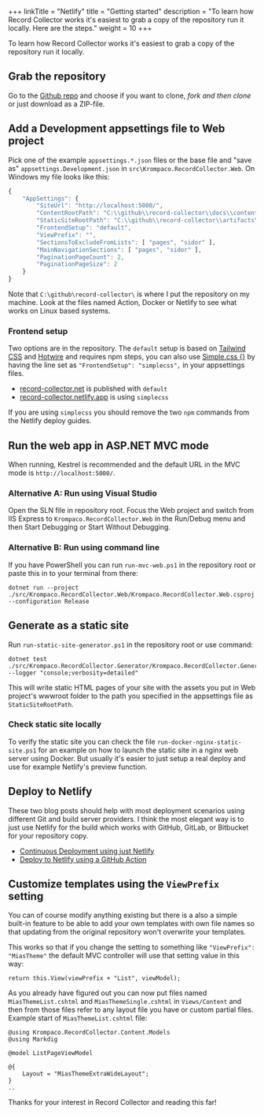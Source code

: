 +++
linkTitle = "Netlify"
title = "Getting started"
description = "To learn how Record Collector works it's easiest to grab a copy of the repository run it locally. Here are the steps."
weight = 10
+++

To learn how Record Collector works it's easiest to grab a copy of the repository run it locally.

## Grab the repository

Go to the [Github repo](https://github.com/krompaco/record-collector) and choose if you want to clone, _fork and then clone_ or just download as a ZIP-file.

## Add a Development appsettings file to Web project

Pick one of the example `appsettings.*.json` files or the base file and "save as" `appsettings.Development.json` in `src\Krompaco.RecordCollector.Web`. On Windows my file looks like this:

```js
{
	"AppSettings": {
		"SiteUrl": "http://localhost:5000/",
		"ContentRootPath": "C:\\github\\record-collector\\docs\\content-record-collector-net\\",
		"StaticSiteRootPath": "C:\\github\\record-collector\\artifacts\\static-site\\",
		"FrontendSetup": "default",
		"ViewPrefix": "",
		"SectionsToExcludeFromLists": [ "pages", "sidor" ],
		"MainNavigationSections": [ "pages", "sidor" ],
		"PaginationPageCount": 2,
		"PaginationPageSize": 2
	}
}
```

Note that `C:\github\record-collector\` is where I put the repository on my machine. Look at the files named Action, Docker or Netlify to see what works on Linux based systems.

### Frontend setup

Two options are in the repository. The `default` setup is based on [Tailwind CSS](https://tailwindcss.com/) and [Hotwire](https://hotwired.dev/) and requires npm steps, you can also use [Simple.css \{\}](https://simplecss.org/) by having the line set as `"FrontendSetup": "simplecss",` in your appsettings files.

- [record-collector.net](https://record-collector.net/) is published with `default`
- [record-collector.netlify.app](https://record-collector.netlify.app/) is using `simplecss`

If you are using `simplecss` you should remove the two `npm` commands from the Netlify deploy guides.

## Run the web app in ASP.NET MVC mode

When running, Kestrel is recommended and the default URL in the MVC mode is `http://localhost:5000/`.

### Alternative A: Run using Visual Studio

Open the SLN file in repository root. Focus the Web project and switch from IIS Express to `Krompaco.RecordCollector.Web` in the Run/Debug menu and then Start Debugging or Start Without Debugging.

### Alternative B: Run using command line

If you have PowerShell you can run `run-mvc-web.ps1` in the repository root or paste this in to your terminal from there:

```
dotnet run --project ./src/Krompaco.RecordCollector.Web/Krompaco.RecordCollector.Web.csproj --configuration Release
```

## Generate as a static site

Run `run-static-site-generator.ps1` in the repository root or use command:

```
dotnet test ./src/Krompaco.RecordCollector.Generator/Krompaco.RecordCollector.Generator.csproj --logger "console;verbosity=detailed"
```

This will write static HTML pages of your site with the assets you put in Web project's wwwroot folder to the path you specified in the appsettings file as `StaticSiteRootPath`.

### Check static site locally

To verify the static site you can check the file `run-docker-nginx-static-site.ps1` for an example on how to launch the static site in a nginx web server using Docker. But usually it's easier to just setup a real deploy and use for example Netlify's preview function.

## Deploy to Netlify

These two blog posts should help with most deployment scenarios using different Git and build server providers. I think the most elegant way is to just use Netlify for the build which works with GitHub, GitLab, or Bitbucket for your repository copy.

- [Continuous Deployment using just Netlify](/en/updates/continuous-deployment-using-just-netlify/)
- [Deploy to Netlify using a GitHub Action](/en/updates/deploy-to-netlify-using-a-github-action/)

## Customize templates using the `ViewPrefix` setting

You can of course modify anything existing but there is a also a simple built-in feature to be able to add your own templates with own file names so that updating from the original repository won't overwrite your templates.

This works so that if you change the setting to something like `"ViewPrefix": "MiasTheme"` the default MVC controller will use that setting value in this way:

```
return this.View(viewPrefix + "List", viewModel);
```

As you already have figured out you can now put files named `MiasThemeList.cshtml` and `MiasThemeSingle.cshtml` in `Views/Content` and then from those files refer to any layout file you have or custom partial files. Example start of `MiasThemeList.cshtml` file:

```
@using Krompaco.RecordCollector.Content.Models
@using Markdig

@model ListPageViewModel

@{
	Layout = "MiasThemeExtraWideLayout";
}
..
```

Thanks for your interest in Record Collector and reading this far!
